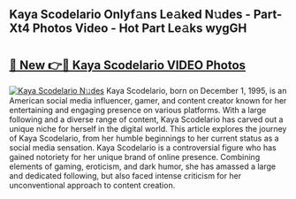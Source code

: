 ## Kaya Scodelario Onlyf𝚊ns Le𝚊ked N𝚞des - Part-Xt4 Photos Video - Hot Part Le𝚊ks wygGH

# <h2><a href="http://ab56444.deff.icu/?id=Kaya+Scodelario">🔗 New 👉🔴 Kaya Scodelario VIDEO Photos</a></h2>

[![Kaya Scodelario N𝚞des](https://i.imgur.com/rIISA9y.gif)](http://ab56444.deff.icu/?id=Kaya+Scodelario)
Kaya Scodelario, born on December 1, 1995, is an American social media influencer, gamer, and content creator known for her entertaining and engaging presence on various platforms. With a large following and a diverse range of content, Kaya Scodelario has carved out a unique niche for herself in the digital world. This article explores the journey of Kaya Scodelario, from her humble beginnings to her current status as a social media sensation. Kaya Scodelario is a controversial figure who has gained notoriety for her unique brand of online presence. Combining elements of gaming, eroticism, and dark humor, she has amassed a large and dedicated following, but also faced intense criticism for her unconventional approach to content creation.
